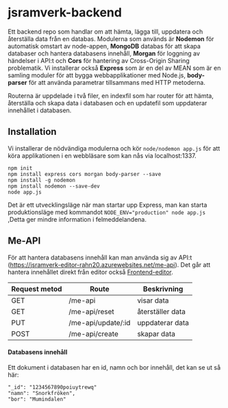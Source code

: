 # jsramverk-backend

Ett backend repo som handlar om att hämta, lägga till, uppdatera och återställa data från en databas. Modulerna som används är **Nodemon** för automatisk omstart av node-appen, **MongoDB** databas för att skapa databaser och hantera databasens innehåll, **Morgan** för loggning av händelser i API:t och **Cors** för hantering av Cross-Origin Sharing problematik. Vi installerar också **Express** som är en del av MEAN som är en samling moduler för att bygga webbapplikationer med Node.js, **body-parser** för att använda parametrar tillsammans med HTTP metoderna.

Routerna är uppdelade i två filer, en indexfil som har router för att hämta, återställa och skapa data i databasen och en updatefil som uppdaterar innehållet i databasen.

## Installation

Vi installerar de nödvändiga modulerna och kör `node/nodemon app.js` för att köra applikationen i en webbläsare som kan nås via localhost:1337. 
```
npm init
npm install express cors morgan body-parser --save
npm install -g nodemon
npm install nodemon --save-dev
node app.js
```
Det är ett utvecklingsläge när man startar upp Express, man kan starta produktionsläge med kommandot `NODE_ENV="production" node app.js` ,Detta ger mindre information i felmeddelandena.

## Me-API

För att hantera databasens innehåll kan man använda sig av API:t (https://jsramverk-editor-rahn20.azurewebsites.net/me-api). Det går att hantera innehållet direkt från editor också [Frontend-editor](https://www.student.bth.se/~rahn20/editor/frontend/).


| Request metod | Route                 |   Beskrivning          |
|---------------|-----------------------|------------------------|
|   GET         | /me-api               | visar data             |
|   GET         | /me-api/reset         | återställer data       |
|   PUT         | /me-api/update/:id    | uppdaterar data        |
|   POST        | /me-api/create        | skapar data            |


#### Databasens innehåll  

Ett dokument i databasen har en id, namn och bor innehåll, det kan se ut så här:

```
"_id": "1234567890poiuytrewq"
"namn": "Snorkfröken",
"bor": "Mumindalen"
```
